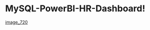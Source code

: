 # MySQL-PowerBI-HR-Dashboard!
[image_720](https://github.com/TacoBadger/MySQL-PowerBI-HR-Dashboard/assets/11693256/f06ef675-0df3-4295-835f-01a61dd95de9)
